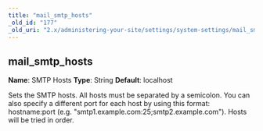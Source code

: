 ```yaml
---
title: "mail_smtp_hosts"
_old_id: "177"
_old_uri: "2.x/administering-your-site/settings/system-settings/mail_smtp_hosts"
---
```


## mail\_smtp\_hosts

**Name**: SMTP Hosts
**Type**: String
**Default**: localhost

Sets the SMTP hosts. All hosts must be separated by a semicolon. You can also specify a different port for each host by using this format: hostname:port (e.g. "smtp1.example.com:25;smtp2.example.com"). Hosts will be tried in order.
